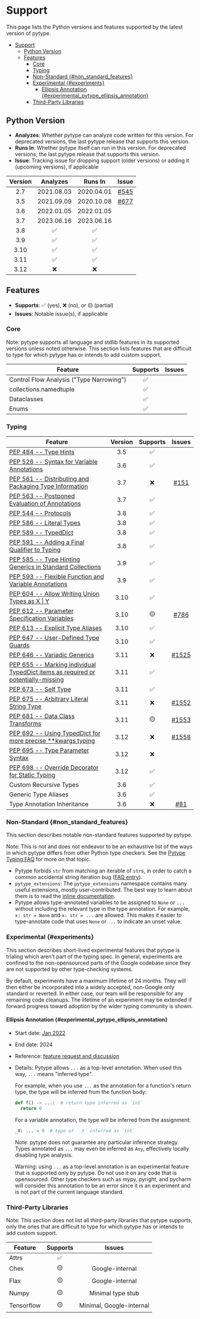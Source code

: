 <!--* freshness: { exempt: true } *-->

# Support

This page lists the Python versions and features supported by the latest version
of pytype.

<!--ts-->
* [Support](#support)
   * [Python Version](#python-version)
   * [Features](#features)
      * [Core](#core)
      * [Typing](#typing)
      * [Non-Standard {#non_standard_features}](#non-standard-non_standard_features)
      * [Experimental {#experiments}](#experimental-experiments)
         * [Ellipsis Annotation {#experimental_pytype_ellipsis_annotation}](#ellipsis-annotation-experimental_pytype_ellipsis_annotation)
      * [Third-Party Libraries](#third-party-libraries)

<!-- Created by https://github.com/ekalinin/github-markdown-toc -->
<!-- Added by: rechen, at: Wed Jan  3 02:26:12 PM PST 2024 -->

<!--te-->

## Python Version

*   **Analyzes**: Whether pytype can analyze code written for this version. For
    deprecated versions, the last pytype release that supports this version.
*   **Runs In**: Whether pytype itself can run in this version. For deprecated
    versions, the last pytype release that supports this version.
*   **Issue**: Tracking issue for dropping support (older versions) or adding it
    (upcoming versions), if applicable

Version | Analyzes   | Runs In    | Issue
:-----: | :--------: | :--------: | :----------:
2.7     | 2021.08.03 | 2020.04.01 | [#545][py27]
3.5     | 2021.09.09 | 2020.10.08 | [#677][py35]
3.6     | 2022.01.05 | 2022.01.05 |
3.7     | 2023.06.16 | 2023.06.16 |
3.8     | ✅          | ✅          |
3.9     | ✅          | ✅          |
3.10    | ✅          | ✅          |
3.11    | ✅          | ✅          |
3.12    | ❌          | ❌          |

## Features

*   **Supports**: ✅ (yes), ❌ (no), or 🟡 (partial)
*   **Issues**: Notable issue(s), if applicable

### Core

Note: pytype supports all language and stdlib features in its supported versions
unless noted otherwise. This section lists features that are difficult to type
for which pytype has or intends to add custom support.

Feature                                  | Supports | Issues
---------------------------------------- | :------: | :----:
Control Flow Analysis ("Type Narrowing") | ✅        |
collections.namedtuple                   | ✅        |
Dataclasses                              | ✅        |
Enums                                    | ✅        |

### Typing

Feature                                                                                 | Version | Supports | Issues
--------------------------------------------------------------------------------------- | :-----: | :------: | :----:
[PEP 484 -- Type Hints][484]                                                            | 3.5     | ✅        |
[PEP 526 -- Syntax for Variable Annotations][526]                                       | 3.6     | ✅        |
[PEP 561 -- Distributing and Packaging Type Information][561]                           | 3.7     | ❌        | [#151][packaging]
[PEP 563 -- Postponed Evaluation of Annotations][563]                                   | 3.7     | ✅        |
[PEP 544 -- Protocols][544]                                                             | 3.8     | ✅        |
[PEP 586 -- Literal Types][586]                                                         | 3.8     | ✅        |
[PEP 589 -- TypedDict][589]                                                             | 3.8     | ✅        |
[PEP 591 -- Adding a Final Qualifier to Typing][591]                                    | 3.8     | ✅        |
[PEP 585 -- Type Hinting Generics in Standard Collections][585]                         | 3.9     | ✅        |
[PEP 593 -- Flexible Function and Variable Annotations][593]                            | 3.9     | ✅        |
[PEP 604 -- Allow Writing Union Types as X \| Y][604]                                   | 3.10    | ✅        |
[PEP 612 -- Parameter Specification Variables][612]                                     | 3.10    | 🟡        | [#786][param-spec]
[PEP 613 -- Explicit Type Aliases][613]                                                 | 3.10    | ✅        |
[PEP 647 -- User-Defined Type Guards][647]                                              | 3.10    | ✅        |
[PEP 646 -- Variadic Generics][646]                                                     | 3.11    | ❌        | [#1525][variadic-generics]
[PEP 655 -- Marking individual TypedDict items as required or potentially-missing][655] | 3.11    | ✅        |
[PEP 673 -- Self Type][673]                                                             | 3.11    | ✅        |
[PEP 675 -- Arbitrary Literal String Type][675]                                         | 3.11    | ❌        | [#1552][literal-string]
[PEP 681 -- Data Class Transforms][681]                                                 | 3.11    | 🟡        | [#1553][dataclass-transform]
[PEP 692 -- Using TypedDict for more precise **kwargs typing][692]                      | 3.12    | ❌        | [#1558][typeddict-unpack]
[PEP 695 -- Type Parameter Syntax][695]                                                 | 3.12    | ❌        |
[PEP 698 -- Override Decorator for Static Typing][698]                                  | 3.12    | ✅        |
Custom Recursive Types                                                                  | 3.6     | ✅        |
Generic Type Aliases                                                                    | 3.6     | ✅        |
Type Annotation Inheritance                                                             | 3.6     | ❌        | [#81][annotation-inheritance]

### Non-Standard {#non_standard_features}

This section describes notable non-standard features supported by pytype.

Note: This is not and does not endeavor to be an exhaustive list of the ways in
which pytype differs from other Python type checkers. See the
[Pytype Typing FAQ][pytype-typing-faq] for more on that topic.

*   Pytype forbids `str` from matching an iterable of `str`s, in order to catch
    a common accidental string iteration bug
    ([FAQ entry][faq-noniterable-strings]).
*   `pytype_extensions`: The `pytype_extensions` namespace contains many useful
    extensions, mostly user-contributed. The best way to learn about them is to
    read the [inline documentation][pytype-extensions].
*   Pytype allows type-annotated variables to be assigned to `None` or `...`
    without including the relevant type in the type annotation. For example, `x:
    str = None` and `x: str = ...` are allowed. This makes it easier to
    type-annotate code that uses `None` or `...` to indicate an unset value.

### Experimental {#experiments}

This section describes short-lived experimental features that pytype is trialing
which aren't part of the typing spec. In general, experiments are confined to
the non-opensourced parts of the Google codebase since they are not supported by
other type-checking systems.

By default, experiments have a maximum lifetime of 24 months. They will then
either be incorporated into a widely accepted, non-Google only standard or
reverted. In either case, our team will be responsible for any remaining code
cleanups. The lifetime of an experiment may be extended if forward progress
toward adoption by the wider typing community is shown.

#### Ellipsis Annotation {#experimental_pytype_ellipsis_annotation}

*   Start date: [Jan 2022][experimental-ellipsis-commit]
*   End date: 2024
*   Reference: [feature request and discussion][ellipsis-issue]
*   Details: Pytype allows `...` as a top-level annotation. When used this way,
    `...` means "inferred type".

    For example, when you use `...` as the annotation for a function's return
    type, the type will be inferred from the function body:

    ```python
    def f() -> ...:  # return type inferred as `int`
      return 0
    ```

    For a variable annotation, the type will be inferred from the assignment:

    ```python
    _X: ... = 0  # type of `_X` inferred as `int`
    ```

    Note: pytype does not guarantee any particular inference strategy. Types
    annotated as `...` may even be inferred as `Any`, effectively locally
    disabling type analysis.

    Warning: using `...` as a top-level annotation is an experimental feature
    that is supported only by pytype. Do not use it on any code that is
    opensourced. Other type checkers such as mypy, pyright, and pycharm will
    consider this annotation to be an error since it is an experiment and is not
    part of the current language standard.

### Third-Party Libraries

Note: This section does not list all third-party libraries that pytype supports,
only the ones that are difficult to type for which pytype has or intends to add
custom support.

Feature    | Supports | Issues
---------- | :------: | :----------------------:
Attrs      | ✅        |
Chex       | 🟡        | Google-internal
Flax       | 🟡        | Google-internal
Numpy      | 🟡        | Minimal type stub
Tensorflow | 🟡        | Minimal, Google-internal

[484]: https://www.python.org/dev/peps/pep-0484
[526]: https://www.python.org/dev/peps/pep-0526
[544]: https://www.python.org/dev/peps/pep-0544
[561]: https://www.python.org/dev/peps/pep-0561
[563]: https://www.python.org/dev/peps/pep-0563
[585]: https://www.python.org/dev/peps/pep-0585
[586]: https://www.python.org/dev/peps/pep-0586
[589]: https://www.python.org/dev/peps/pep-0589
[591]: https://www.python.org/dev/peps/pep-0591
[593]: https://www.python.org/dev/peps/pep-0593
[604]: https://www.python.org/dev/peps/pep-0604
[612]: https://www.python.org/dev/peps/pep-0612
[613]: https://www.python.org/dev/peps/pep-0613
[646]: https://www.python.org/dev/peps/pep-0646
[647]: https://www.python.org/dev/peps/pep-0647
[655]: https://peps.python.org/pep-0655/
[673]: https://www.python.org/dev/peps/pep-0673
[675]: https://peps.python.org/pep-0675/
[681]: https://peps.python.org/pep-0681/
[692]: https://peps.python.org/pep-0692/
[695]: https://peps.python.org/pep-0695/
[698]: https://peps.python.org/pep-0698/
[annotated]: https://github.com/google/pytype/issues/791
[annotation-inheritance]: https://github.com/google/pytype/issues/81
[dataclass-transform]: https://github.com/google/pytype/issues/1553
[ellipsis-issue]: https://github.com/python/typing/issues/276
[experimental-ellipsis-commit]: https://github.com/google/pytype/commit/9f3f21e7a5bcedf6584bb41fd228878498182991
[faq-noniterable-strings]: https://google.github.io/pytype/faq.html#why-doesnt-str-match-against-string-iterables
[generic-aliases]: https://github.com/google/pytype/issues/793
[literal-string]: https://github.com/google/pytype/issues/1552
[packaging]: https://github.com/google/pytype/issues/151
[param-spec]: https://github.com/google/pytype/issues/786
[py27]: https://github.com/google/pytype/issues/545
[py35]: https://github.com/google/pytype/issues/677
[py311]: https://github.com/google/pytype/issues/1308
[pytype-extensions]: https://github.com/google/pytype/tree/main/pytype_extensions/__init__.py
[pytype-typing-faq]: https://google.github.io/pytype/typing_faq.html
[self]: https://github.com/google/pytype/issues/1283
[type-guards]: https://github.com/google/pytype/issues/916
[typeddict-unpack]: https://github.com/google/pytype/issues/1558
[variadic-generics]: https://github.com/google/pytype/issues/1525

